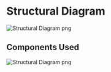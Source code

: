 # Structural Diagram 



![Structural Diagram png](https://user-images.githubusercontent.com/98817564/155713294-be9f8e1e-bf42-4a06-b312-2cfef5103023.jpg)

## Components Used

![Structural Diagram png](https://user-images.githubusercontent.com/98817564/155724258-2d726c05-09fd-43ea-8878-25d478d96fbb.png)




